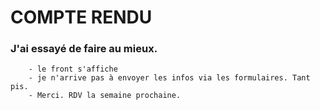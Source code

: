 # COMPTE RENDU

### J'ai essayé de faire au mieux.
        - le front s'affiche
        - je n'arrive pas à envoyer les infos via les formulaires. Tant pis.
        - Merci. RDV la semaine prochaine.